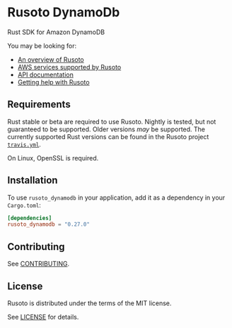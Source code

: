 
# Rusoto DynamoDb
Rust SDK for Amazon DynamoDB

You may be looking for:

* [An overview of Rusoto][rusoto-overview]
* [AWS services supported by Rusoto][supported-aws-services]
* [API documentation][api-documentation]
* [Getting help with Rusoto][rusoto-help]

## Requirements

Rust stable or beta are required to use Rusoto. Nightly is tested, but not guaranteed to be supported. Older
versions _may_ be supported. The currently supported Rust versions can be found in the Rusoto project 
[`travis.yml`](https://github.com/rusoto/rusoto/blob/master/.travis.yml).

On Linux, OpenSSL is required.

## Installation

To use `rusoto_dynamodb` in your application, add it as a dependency in your `Cargo.toml`:

```toml
[dependencies]
rusoto_dynamodb = "0.27.0"
```

## Contributing

See [CONTRIBUTING][contributing].

## License

Rusoto is distributed under the terms of the MIT license.

See [LICENSE][license] for details.

[api-documentation]: https://rusoto.github.io/rusoto/rusoto/ "API documentation"
[license]: https://github.com/rusoto/rusoto/blob/master/LICENSE "MIT License"
[contributing]: https://github.com/rusoto/rusoto/blob/master/CONTRIBUTING.md "Contributing Guide"
[rusoto-help]: https://www.rusoto.org/help.html "Getting help with Rusoto"
[rusoto-overview]: https://www.rusoto.org/ "Rusoto overview"
[supported-aws-services]: https://www.rusoto.org/supported-aws-services.html "List of AWS services supported by Rusoto"
        